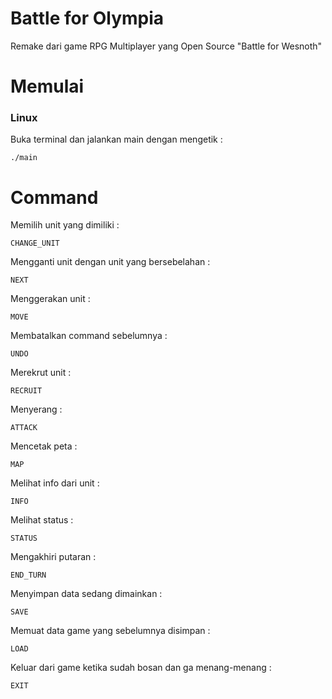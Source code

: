 # Battle for Olympia
Remake dari game RPG Multiplayer yang Open Source "Battle for Wesnoth"

# Memulai
### Linux
Buka terminal dan jalankan main dengan mengetik :
```
./main
```

# Command
Memilih unit yang dimiliki :
```
CHANGE_UNIT
```
Mengganti unit dengan unit yang bersebelahan :
```
NEXT
```
Menggerakan unit :
```
MOVE
```
Membatalkan command sebelumnya :
```
UNDO
```
Merekrut unit :
```
RECRUIT
```
Menyerang :
```
ATTACK
```
Mencetak peta :
```
MAP
```
Melihat info dari unit :
```
INFO
```
Melihat status :
```
STATUS
```
Mengakhiri putaran :
```
END_TURN
```
Menyimpan data sedang dimainkan :
```
SAVE
```
Memuat data game yang sebelumnya disimpan :
```
LOAD
```
Keluar dari game ketika sudah bosan dan ga menang-menang :
```
EXIT
```
